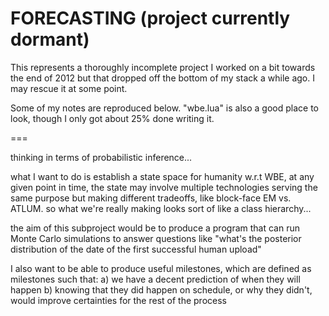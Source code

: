 FORECASTING (project currently dormant)
===

This represents a thoroughly incomplete project I worked on a bit towards the end of 2012 but that dropped off the bottom of my stack a while ago. I may rescue it at some point.

Some of my notes are reproduced below. "wbe.lua" is also a good place to look, though I only got about 25% done writing it.

===

thinking in terms of probabilistic inference...

what I want to do is establish a state space for humanity w.r.t WBE,
at any given point in time, the state may involve multiple technologies serving the same purpose but making different tradeoffs, like block-face EM vs. ATLUM. so what we're really making looks sort of like a class hierarchy...

the aim of this subproject would be to produce a program that can run Monte Carlo simulations to answer questions like "what's the posterior distribution of the date of the first successful human upload"

I also want to be able to produce useful milestones, which are defined as milestones such that:
a) we have a decent prediction of when they will happen
b) knowing that they did happen on schedule, or why they didn't, would improve certainties for the rest of the process

